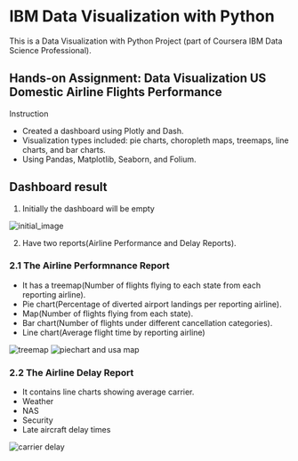 # IBM Data Visualization with Python
This is a Data Visualization with Python Project (part of Coursera IBM Data Science Professional).

## Hands-on Assignment: Data Visualization US Domestic Airline Flights Performance

Instruction
- Created a dashboard using Plotly and Dash.
- Visualization types included: pie charts, choropleth maps, treemaps, line charts, and bar charts.
- Using Pandas, Matplotlib, Seaborn, and Folium.


## Dashboard result

  1. Initially the dashboard will be empty

![initial_image](https://github.com/MyTarn/IBM_Data_Visualization_with_Python/blob/master/Dashboard-1.png)


  2. Have two reports(Airline Performance and Delay Reports).

   ### 2.1 The Airline Performnance Report

- It has a treemap(Number of flights flying to each state from each reporting airline).
- Pie chart(Percentage of diverted airport landings per reporting airline).
- Map(Number of flights flying from each state).
- Bar chart(Number of flights under different cancellation categories).
- Line chart(Average flight time by reporting airline)

![treemap](https://github.com/MyTarn/IBM_Data_Visualization_with_Python/blob/master/Dashboard-2.png)
![piechart and usa map](https://github.com/MyTarn/IBM_Data_Visualization_with_Python/blob/master/Dashboard-4.png)

   ### 2.2 The Airline Delay Report

- It contains line charts showing average carrier.
- Weather
- NAS
- Security
- Late aircraft delay times

![carrier delay](https://github.com/MyTarn/IBM_Data_Visualization_with_Python/blob/master/Dashboard-6.png)
